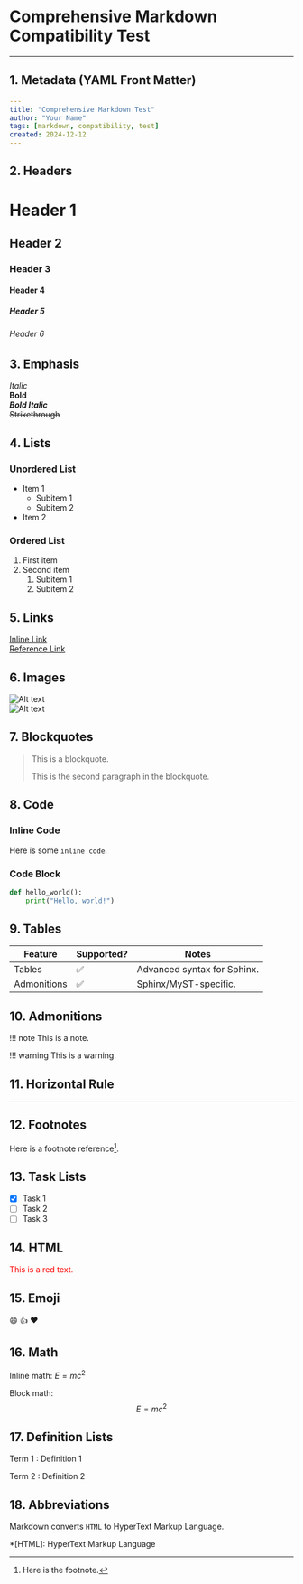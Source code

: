 ﻿# Comprehensive Markdown Compatibility Test

---

## 1. Metadata (YAML Front Matter)
```yaml
---
title: "Comprehensive Markdown Test"
author: "Your Name"
tags: [markdown, compatibility, test]
created: 2024-12-12
---
```

## 2. Headers
# Header 1
## Header 2
### Header 3
#### Header 4
##### Header 5
###### Header 6

## 3. Emphasis
*Italic*  
**Bold**  
***Bold Italic***  
~~Strikethrough~~

## 4. Lists
### Unordered List
- Item 1
  - Subitem 1
  - Subitem 2
- Item 2

### Ordered List
1. First item
2. Second item
   1. Subitem 1
   2. Subitem 2

## 5. Links
[Inline Link](https://www.example.com)  
[Reference Link][example]

[example]: https://www.example.com

## 6. Images
![Alt text](https://picsum.photos/536/354)  
![Alt text][image]

[image]: https://picsum.photos/536/352

## 7. Blockquotes
> This is a blockquote.
> 
> This is the second paragraph in the blockquote.

## 8. Code
### Inline Code
Here is some `inline code`.

### Code Block
```python
def hello_world():
    print("Hello, world!")
```

## 9. Tables
| Feature      | Supported? | Notes                  |
|--------------|------------|------------------------|
| Tables       | ✅          | Advanced syntax for Sphinx. |
| Admonitions  | ✅          | Sphinx/MyST-specific.  |

## 10. Admonitions
!!! note
    This is a note.

!!! warning
    This is a warning.

## 11. Horizontal Rule
---

## 12. Footnotes
Here is a footnote reference[^1].

[^1]: Here is the footnote.

## 13. Task Lists
- [x] Task 1
- [ ] Task 2
- [ ] Task 3

## 14. HTML
<div style="color: red;">This is a red text.</div>

## 15. Emoji
:smile: :+1: :heart:

## 16. Math
Inline math: $E = mc^2$

Block math:
$$
E = mc^2
$$

## 17. Definition Lists
Term 1
: Definition 1

Term 2
: Definition 2

## 18. Abbreviations
Markdown converts `HTML` to HyperText Markup Language.

*[HTML]: HyperText Markup Language

